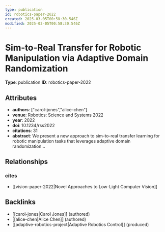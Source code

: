 ```yaml
---
type: publication
id: robotics-paper-2022
created: 2025-03-05T00:58:30.546Z
modified: 2025-03-05T00:58:30.546Z
---
```


# Sim-to-Real Transfer for Robotic Manipulation via Adaptive Domain Randomization

**Type**: publication
**ID**: robotics-paper-2022

## Attributes

- **authors**: ["carol-jones","alice-chen"]
- **venue**: Robotics: Science and Systems 2022
- **year**: 2022
- **doi**: 10.1234/rss2022
- **citations**: 31
- **abstract**: We present a new approach to sim-to-real transfer learning for robotic manipulation tasks that leverages adaptive domain randomization...

## Relationships

### cites

- [[vision-paper-2022|Novel Approaches to Low-Light Computer Vision]]

## Backlinks

- [[carol-jones|Carol Jones]] (authored)
- [[alice-chen|Alice Chen]] (authored)
- [[adaptive-robotics-project|Adaptive Robotics Control]] (produced)

